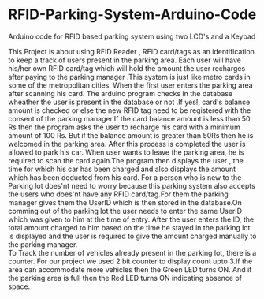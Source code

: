 # RFID-Parking-System-Arduino-Code
Arduino code for RFID based parking system using two LCD's and a Keypad 

This Project is about using RFID Reader , RFID card/tags as an identification to keep a track of users present in the parking area. Each user will have his/her own RFID card/tag which will hold the amount the user recharges after paying to the parking manager .This system is just like metro cards in some of the metropolitan cities.
When the first user enters the parking area after scanning his card. The arduino program checks in the database wheather the user is present in the database or not .If yes!, card's balance amount is checked or else the new RFID tag need to be registered with the consent of the parking manager.If the card  balance amount is less than 50 Rs then the program asks the user to recharge his card with a minimum amount of 100 Rs. But if the balance amount is greater than 50Rs then he is welcomed in the parking area. After this process is completed the user is allowed to park his car.
When user wants to leave the parking area, he is required to scan the card again.The program then displays the user , the time for which his car has been charged and also displays the amount which has been deducted from his card.
For a person who is new to the Parking lot does'nt need to worry because this parking system also accepts the users who does'nt have any RFID card/tag.For them the parking manager gives them the UserID which is then stored in the database.On comming out of the parking lot the user needs to enter the same UserID which was given to him at the time of entry. After the user enters the ID, the total amount charged to him based on the time he stayed in the parking lot is displayed and the user is required to give the amount charged manually to the parking manager.     
To Track the number of vehicles already present in the parking lot, there is a counter. For our project we used 2 bit counter to display count upto 3.If the area can accommodate more vehicles then the Green LED turns ON. And if the parking area is full then the Red LED turns ON indicating absence of space.
